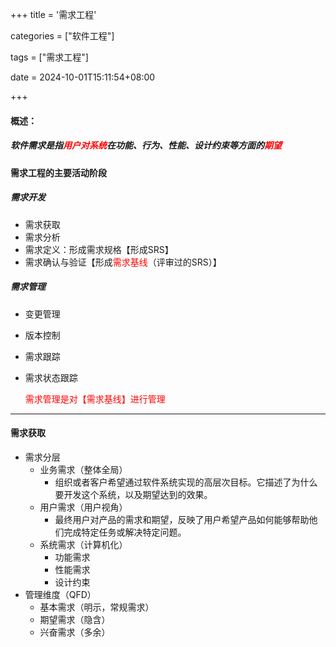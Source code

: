 +++
title = '需求工程'

categories = ["软件工程"]

tags = ["需求工程"]

date = 2024-10-01T15:11:54+08:00

+++



#### 概述：

##### 	软件需求是指<font color='red'>用户对系统</font>在功能、行为、性能、设计约束等方面的<font color='red'>期望</font>



#### 需求工程的主要活动阶段



##### 需求开发

- 需求获取
- 需求分析
- 需求定义：形成需求规格【形成SRS】
- 需求确认与验证【形成<font color='red'>需求基线</font>（评审过的SRS）】

##### 需求管理

- 变更管理

- 版本控制

- 需求跟踪

- 需求状态跟踪

  <font color='red'>需求管理是对【需求基线】进行管理</font>



---



#### 需求获取

- 需求分层
  - 业务需求（整体全局）
    - 组织或者客户希望通过软件系统实现的高层次目标。它描述了为什么要开发这个系统，以及期望达到的效果。
  - 用户需求（用户视角）
    - 最终用户对产品的需求和期望，反映了用户希望产品如何能够帮助他们完成特定任务或解决特定问题。
  - 系统需求（计算机化）
    - 功能需求
    - 性能需求
    - 设计约束
- 管理维度（QFD）
  - 基本需求（明示，常规需求）
  - 期望需求（隐含）
  - 兴奋需求（多余）





